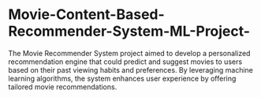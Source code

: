 # Movie-Content-Based-Recommender-System-ML-Project-
The Movie Recommender System project aimed to develop a personalized recommendation engine that could predict and suggest movies to users based on their past viewing habits and preferences. By leveraging machine learning algorithms, the system enhances user experience by offering tailored movie recommendations.
